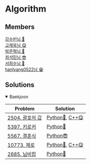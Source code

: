 **Algorithm**
===========

## Members

[강수빈님 🐽](https://github.com/suuuuuuuubin)<br/>
[고재욱님 😋](https://github.com/pkpete)<br/>
[박준혁님 🐧](https://github.com/Junhyuk93)<br/>
[최석민님 😎](https://github.com/RockMiin)<br/>
[서희수님 🐝](https://github.com/Seoheesu1)<br/>
[hanlyang0522님 😁](https://github.com/hanlyang0522)<br/>


## Solutions

<details open>
<summary>Baekjoon</summary>
<div markdown="1">

|Problem|Solution|
|------|---|
|[2504. 괄호의 값](https://www.acmicpc.net/problem/2504)|[Python🐽](https://github.com/algoboost5/Algorithm/blob/master/%E1%84%80%E1%85%AE%E1%84%92%E1%85%A7%E1%86%AB/%5BWeek01%5D2504_%EA%B0%95%EC%88%98%EB%B9%88.py), [C++😋](https://github.com/algoboost5/Algorithm/blob/master/%E1%84%80%E1%85%AE%E1%84%92%E1%85%A7%E1%86%AB/%5BWeek01%5D2504_%EA%B3%A0%EC%9E%AC%EC%9A%B1.cpp)|
|[5397. 키로커](https://www.acmicpc.net/problem/5397)|[Python🐧](https://github.com/algoboost5/Algorithm/blob/master/%E1%84%80%E1%85%AE%E1%84%92%E1%85%A7%E1%86%AB/%5BWeek01%5D5397_%E1%84%87%E1%85%A1%E1%86%A8%E1%84%8C%E1%85%AE%E1%86%AB%E1%84%92%E1%85%A7%E1%86%A8.py)|
|[5567. 결혼식](https://www.acmicpc.net/problem/5567)|[Python😎](https://github.com/algoboost5/Algorithm/blob/master/%E1%84%80%E1%85%AE%E1%84%92%E1%85%A7%E1%86%AB/%5BWeek01%5D5567_%E1%84%8E%E1%85%AC%E1%84%89%E1%85%A5%E1%86%A8%E1%84%86%E1%85%B5%E1%86%AB.py)|
|[10773. 제로](https://www.acmicpc.net/problem/10773)|[Python🐝](https://github.com/algoboost5/Algorithm/blob/master/%E1%84%80%E1%85%AE%E1%84%92%E1%85%A7%E1%86%AB/%5Bweek01%5D10773_%EC%84%9C%ED%9D%AC%EC%88%98.py), [C++😋](./구현/[Week01]10773_고재욱.cpp)|
|[2685. 님비합](https://www.acmicpc.net/problem/2685)|[Python🐝](https://github.com/algoboost5/Algorithm/blob/master/%E1%84%80%E1%85%AE%E1%84%92%E1%85%A7%E1%86%AB/%5Bweek01%5D2685_%EC%84%9C%ED%9D%AC%EC%88%98.py)|




</div>
</details>

<br/>
